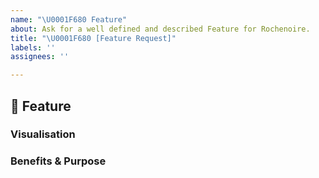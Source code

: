 ```yaml
---
name: "\U0001F680 Feature"
about: Ask for a well defined and described Feature for Rochenoire.
title: "\U0001F680 [Feature Request]"
labels: ''
assignees: ''

---
```


## 🚀 Feature
<!-- Describe the Feature. -->

### Visualisation
<!-- Attach Screenshots and Drawings. Use https://draw.io -->
<!-- Specify more details of the Feature with each Picture. -->

### Benefits & Purpose
<!-- Specify why this feature should be added and what benefits it holds to Rochenoire. -->
